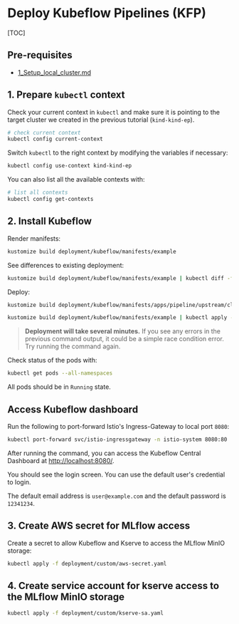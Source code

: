 <h1>Deploy Kubeflow Pipelines (KFP)</h1>

[TOC]

## Pre-requisites

- [1_Setup_local_cluster.md](1_Setup_local_cluster.md)

## 1. Prepare `kubectl` context

Check your current context in `kubectl` and make sure it is pointing to the target cluster we created in the previous tutorial (`kind-kind-ep`). 

```bash
# check current context
kubectl config current-context
```

Switch `kubectl` to the right context by modifying the variables if necessary:

```bash
kubectl config use-context kind-kind-ep
```

You can also list all the available contexts with:

```bash
# list all contexts
kubectl config get-contexts
```

## 2. Install Kubeflow

Render manifests:

```bash
kustomize build deployment/kubeflow/manifests/example
```

See differences to existing deployment:

```bash
kustomize build deployment/kubeflow/manifests/example | kubectl diff -f -
```

Deploy:

```bash
kustomize build deployment/kubeflow/manifests/apps/pipeline/upstream/cluster-scoped-resources | kubectl apply -f -
```

```bash
kustomize build deployment/kubeflow/manifests/example | kubectl apply -f -
```

> **Deployment will take several minutes.** If you see any errors in the previous
> command output, it could be a simple race condition error. Try running the command
> again.

Check status of the pods with:

```bash
kubectl get pods --all-namespaces
```

All pods should be in `Running` state.


## Access Kubeflow dashboard

Run the following to port-forward Istio's Ingress-Gateway to local port `8080`:

```sh
kubectl port-forward svc/istio-ingressgateway -n istio-system 8080:80
```

After running the command, you can access the Kubeflow Central Dashboard at [http://localhost:8080/](http://localhost:8080/).

You should see the login screen. You can use the default user's credential to login. 

The default email address is `user@example.com` and the default password is `12341234`.


## 3. Create AWS secret for MLflow access

Create a secret to allow Kubeflow and Kserve to access the MLflow MinIO storage:

```bash
kubectl apply -f deployment/custom/aws-secret.yaml
```

## 4. Create service account for kserve access to the MLflow MinIO storage

```bash
kubectl apply -f deployment/custom/kserve-sa.yaml
```
